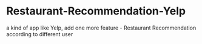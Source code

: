 # Restaurant-Recommendation-Yelp
a kind of app like Yelp, add one more feature - Restaurant Recommendation according to different user
